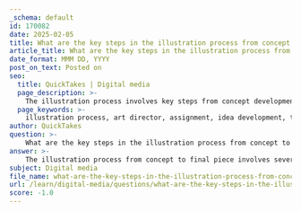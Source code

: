 ```yaml
---
_schema: default
id: 170082
date: 2025-02-05
title: What are the key steps in the illustration process from concept to final piece?
article_title: What are the key steps in the illustration process from concept to final piece?
date_format: MMM DD, YYYY
post_on_text: Posted on
seo:
  title: QuickTakes | Digital media
  page_description: >-
    The illustration process involves key steps from concept development to the final artwork, including assignment from an art director, idea generation, sketch presentations, refinements based on feedback, and attention to detail for the final piece.
  page_keywords: >-
    illustration process, art director, assignment, idea development, thumbnail sketches, sketch presentation, refining concept, final illustration, collaboration, communication, invoicing, creativity, professionalism, editorial illustration
author: QuickTakes
question: >-
    What are the key steps in the illustration process from concept to final piece?
answer: >-
    The illustration process from concept to final piece involves several key steps that ensure the artwork aligns with the vision of the publication and meets the needs of the audience. Here are the main stages of this process:\n\n1. **Assignment from an Art Director**: The process begins with an assignment where the art director provides initial details, themes, and conceptual thoughts. This sets the foundation for the illustrator's work.\n\n2. **Idea Development**: After receiving the assignment, the illustrator engages in brainstorming and idea generation. This stage is crucial for exploring various concepts and determining the direction of the illustration.\n\n3. **Thumbnail Sketches**: Illustrators often create small, quick sketches (thumbnail sketches) to explore different compositions and visual ideas. This allows them to experiment with layout and design before committing to a more detailed sketch.\n\n4. **Sketch Presentation**: Once the illustrator has developed a few promising ideas, they present final sketches to the art director. This step involves aligning the sketches with the themes and vision outlined in the assignment.\n\n5. **Refining the Concept**: Based on feedback from the art director, the illustrator refines the chosen sketch. This may involve making adjustments to composition, color, and other elements to better fit the publication's needs.\n\n6. **Final Illustration**: After the sketch is approved, the illustrator moves on to creating the final piece. This stage requires attention to detail, technical specifications, and adherence to deadlines. The illustrator must ensure that the final artwork is polished and ready for publication.\n\n7. **Collaboration and Communication**: Throughout the entire process, effective collaboration and communication between the illustrator and the art director are essential. This ensures that the final artwork meets the publication's standards and effectively conveys the intended message.\n\n8. **Invoicing**: Once the final piece is completed and delivered, the illustrator typically handles invoicing to ensure timely payment for their work.\n\nThis structured approach emphasizes the importance of creativity, professionalism, and the ability to adapt based on feedback, which are all vital for successful editorial illustration.
subject: Digital media
file_name: what-are-the-key-steps-in-the-illustration-process-from-concept-to-final-piece.md
url: /learn/digital-media/questions/what-are-the-key-steps-in-the-illustration-process-from-concept-to-final-piece
score: -1.0
---
```


&nbsp;